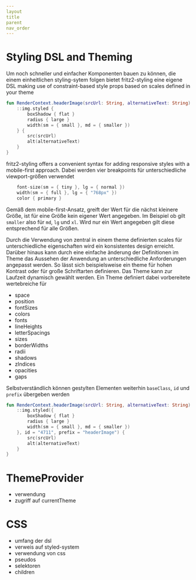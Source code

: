 ```yaml
---
layout
title
parent
nav_order
---
```

# Styling DSL and Theming

Um noch schneller und einfacher Komponenten bauen zu können, die einem einheitlichen styling-sytem folgen bietet fritz2-styling eine eigene DSL making use of constraint-based style props based on scales defined in your theme

```kotlin
fun RenderContext.headerImage(srcUrl: String, alternativeText: String) {
    ::img.styled {
        boxShadow { flat }
        radius { large }
        width(sm = { small }, md = { smaller })
    } {
        src(srcUrl)
        alt(alternativeText)
    }
}
```

fritz2-styling offers a convenient syntax for adding responsive styles with a mobile-first approach. Dabei werden vier breakpoints für unterschiedliche viewport-größen verwendet
 
```kotlin
    font-size(sm = { tiny }, lg = { normal })
    width(sm = { full }, lg = { "768px" })
    color { primary }
```
 
 Gemäß dem mobile-first-Ansatz, greift der Wert für die nächst kleinere Größe, ist für eine Größe kein eigener Wert angegeben. Im Beispiel ob gilt `smaller` also für `md`, `lg` und `xl`. Wird nur ein Wert angegeben gilt diese entsprechend für alle Größen. 

Durch die Verwendung von zentral in einem theme definierten scales für unterschiedliche eigenschaften wird ein konsistentes design erreicht. Darüber hinaus kann durch eine einfache änderung der Definitionen im Theme das Aussehen der Anwendung an unterschiedliche Anforderungen angepasst werden. So lässt sich beispielsweise ein theme für hohen Kontrast oder für große Schriftarten definieren. Das Theme kann zur Laufzeit dynamisch gewählt werden. Ein Theme definiert dabei vorbereitete wertebreiche für

* space
* position
* fontSizes
* colors
* fonts
* lineHeights
* letterSpacings
* sizes
* borderWidths
* radii
* shadows
* zIndices
* opacities
* gaps
    
Selbstverständlich können gestylten Elementen weiterhin `baseClass`, `id` und `prefix` übergeben werden

```kotlin
fun RenderContext.headerImage(srcUrl: String, alternativeText: String) {
    ::img.styled({
        boxShadow { flat }
        radius { large }
        width(sm = { small }, md = { smaller })
    }, id = "4711", prefix = "headerImage") {
        src(srcUrl)
        alt(alternativeText)
    }
}
```

# ThemeProvider

* verwendung
* zugriff auf currentTheme


# CSS

* umfang der dsl
* verweis auf styled-system
* verwendung von css
* pseudos
* selektoren
* children
